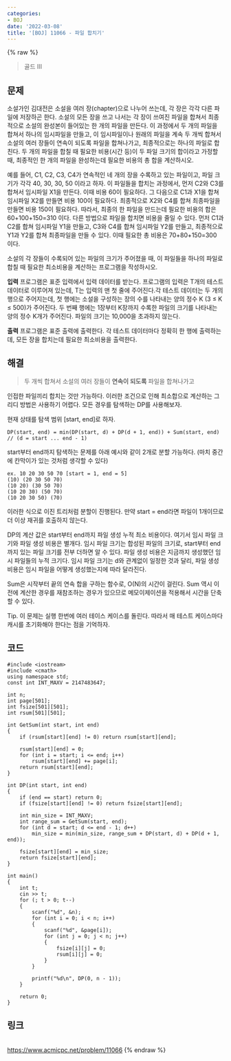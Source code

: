 ```yaml
---
categories:
- BOJ
date: '2022-03-08'
title: '[BOJ] 11066 - 파일 합치기'
---
```


{% raw %}
> 골드 III<br>

## 문제
소설가인 김대전은 소설을 여러 장(chapter)으로 나누어 쓰는데, 각 장은 각각 다른 파일에 저장하곤 한다. 소설의 모든 장을 쓰고 나서는 각 장이 쓰여진 파일을 합쳐서 최종적으로 소설의 완성본이 들어있는 한 개의 파일을 만든다. 이 과정에서 두 개의 파일을 합쳐서 하나의 임시파일을 만들고, 이 임시파일이나 원래의 파일을 계속 두 개씩 합쳐서 소설의 여러 장들이 연속이 되도록 파일을 합쳐나가고, 최종적으로는 하나의 파일로 합친다. 두 개의 파일을 합칠 때 필요한 비용(시간 등)이 두 파일 크기의 합이라고 가정할 때, 최종적인 한 개의 파일을 완성하는데 필요한 비용의 총 합을 계산하시오.

예를 들어, C1, C2, C3, C4가 연속적인 네 개의 장을 수록하고 있는 파일이고, 파일 크기가 각각 40, 30, 30, 50 이라고 하자. 이 파일들을 합치는 과정에서, 먼저 C2와 C3를 합쳐서 임시파일 X1을 만든다. 이때 비용 60이 필요하다. 그 다음으로 C1과 X1을 합쳐 임시파일 X2를 만들면 비용 100이 필요하다. 최종적으로 X2와 C4를 합쳐 최종파일을 만들면 비용 150이 필요하다. 따라서, 최종의 한 파일을 만드는데 필요한 비용의 합은 60+100+150=310 이다. 다른 방법으로 파일을 합치면 비용을 줄일 수 있다. 먼저 C1과 C2를 합쳐 임시파일 Y1을 만들고, C3와 C4를 합쳐 임시파일 Y2를 만들고, 최종적으로 Y1과 Y2를 합쳐 최종파일을 만들 수 있다. 이때 필요한 총 비용은 70+80+150=300 이다.

소설의 각 장들이 수록되어 있는 파일의 크기가 주어졌을 때, 이 파일들을 하나의 파일로 합칠 때 필요한 최소비용을 계산하는 프로그램을 작성하시오.

**입력**
프로그램은 표준 입력에서 입력 데이터를 받는다. 프로그램의 입력은 T개의 테스트 데이터로 이루어져 있는데, T는 입력의 맨 첫 줄에 주어진다.각 테스트 데이터는 두 개의 행으로 주어지는데, 첫 행에는 소설을 구성하는 장의 수를 나타내는 양의 정수 K (3 ≤ K ≤ 500)가 주어진다. 두 번째 행에는 1장부터 K장까지 수록한 파일의 크기를 나타내는 양의 정수 K개가 주어진다. 파일의 크기는 10,000을 초과하지 않는다.

**출력**
프로그램은 표준 출력에 출력한다. 각 테스트 데이터마다 정확히 한 행에 출력하는데, 모든 장을 합치는데 필요한 최소비용을 출력한다.

##  해결
>  두 개씩 합쳐서 소설의 여러 장들이 **연속이 되도록** 파일을 합쳐나가고<br>

인접한 파일끼리 합치는 것만 가능하다. 이러한 조건으로 인해 최소합으로 계산하는 그리디 방법은 사용하기 어렵다. 모든 경우를 탐색하는 DP를 사용해보자.

현재 상태를 탐색 범위 [start, end]로 하자.
```
DP(start, end) = min(DP(start, d) + DP(d + 1, end)) + Sum(start, end)  // (d = start ... end - 1)
```
start부터 end까지 탐색하는 문제를 아래 예시와 같이 2개로 분할 가능하다. (마치 중간에 칸막이가 있는 것처럼 생각할 수 있다)
```
ex. 10 20 30 50 70 [start = 1, end = 5]
(10) (20 30 50 70)
(10 20) (30 50 70)
(10 20 30) (50 70)
(10 20 30 50) (70)
```
이러한 식으로 이진 트리처럼 분할이 진행된다. 만약 start = end라면 파일이 1개이므로 더 이상 재귀를 호출하지 않는다.

DP의 계산 값은 start부터 end까지 파일 생성 누적 최소 비용이다. 여기서 임시 파일 크기와 파일 생성 비용은 별개다. 임시 파일 크기는 합성된 파일의 크기로, start부터 end까지 있는 파일 크기를 전부 더하면 알 수 있다. 파일 생성 비용은 지금까지 생성했던 임시 파일들의 누적 크기다. 임시 파일 크기는 d와 관계없이 일정한 것과 달리, 파일 생성 비용은 임시 파일을 어떻게 생성했는지에 따라 달라진다.

Sum은 시작부터 끝의 연속 합을 구하는 함수로, O(N)의 시간이 걸린다. Sum 역시 이전에 계산한 경우를 재참조하는 경우가 있으므로 메모이제이션을 적용해서 시간을 단축할 수 있다.

Tip. 이 문제는 실행 한번에 여러 테이스 케이스를 돌린다. 따라서 매 테스트 케이스마다 캐시를 초기화해야 한다는 점을 기억하자.

## 코드
```
#include <iostream>
#include <cmath>
using namespace std;
const int INT_MAXV = 2147483647;

int n;
int page[501];
int fsize[501][501];
int rsum[501][501];

int GetSum(int start, int end)
{
	if (rsum[start][end] != 0) return rsum[start][end];

	rsum[start][end] = 0;
	for (int i = start; i <= end; i++)
		rsum[start][end] += page[i];
	return rsum[start][end];
}

int DP(int start, int end)
{
	if (end == start) return 0;
	if (fsize[start][end] != 0) return fsize[start][end];

	int min_size = INT_MAXV;
	int range_sum = GetSum(start, end);
	for (int d = start; d <= end - 1; d++)
		min_size = min(min_size, range_sum + DP(start, d) + DP(d + 1, end));

	fsize[start][end] = min_size;
	return fsize[start][end];
}

int main()
{
	int t;
	cin >> t;
	for (; t > 0; t--)
	{
		scanf("%d", &n);
		for (int i = 0; i < n; i++)
		{
			scanf("%d", &page[i]);
			for (int j = 0; j < n; j++)
			{
				fsize[i][j] = 0;
				rsum[i][j] = 0;
			}
		}

		printf("%d\n", DP(0, n - 1));
	}
	
	return 0;
}
```

## 링크
<br>https://www.acmicpc.net/problem/11066
{% endraw %}